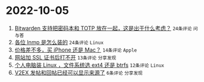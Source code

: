 # 2022-10-05

1. [Bitwarden 支持把密码本和 TOTP 放在一起，这是出于什么考虑？](https://www.v2ex.com/t/884687) `24条评论` `问与答`
1. [各位 lnmp 是怎么装的](https://www.v2ex.com/t/884682) `24条评论` `Linux`
1. [价格差不多，买 iPhone 还是 Mac？](https://www.v2ex.com/t/884689) `14条评论` `Apple`
1. [网站加 SSL 证书后打不开](https://www.v2ex.com/t/884694) `13条评论` `分享发现`
1. [个人电脑装 Linux ，文件系统选 ext4 还是 btrfs](https://www.v2ex.com/t/884693) `12条评论` `Linux`
1. [V2EX 发帖和回帖已经可以显示来源了](https://www.v2ex.com/t/884698) `6条评论` `分享发现`
